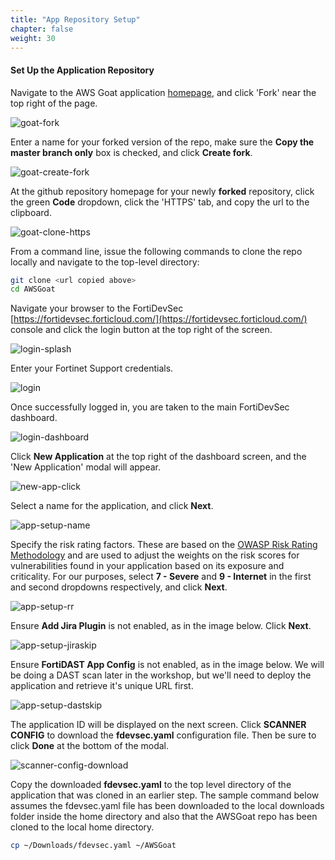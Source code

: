 ```yaml
---
title: "App Repository Setup" 
chapter: false
weight: 30
---
```


#### Set Up the Application Repository

Navigate to the AWS Goat application [homepage](https://github.com/ine-labs/AWSGoat), and click 'Fork' near the top right of the page.

![goat-fork](goat-fork.png)

Enter a name for your forked version of the repo, make sure the **Copy the master branch only** box is checked, and click **Create fork**.

![goat-create-fork](goat-create-fork.png)


At the github repository homepage for your newly **forked** repository, click the green **Code** dropdown, click the 'HTTPS' tab, and copy the url to the clipboard.

![goat-clone-https](goat-clone-https.png)

From a command line, issue the following commands to clone the repo locally and navigate to the top-level directory:

```sh
git clone <url copied above>
cd AWSGoat
```

Navigate your browser to the FortiDevSec [https://fortidevsec.forticloud.com/](https://fortidevsec.forticloud.com/) console and click the login button at the top right of the screen.

![login-splash](login-splash.png)

Enter your Fortinet Support credentials. 

![login](login.png)

Once successfully logged in, you are taken to the main FortiDevSec dashboard.

![login-dashboard](login-dashboard.png)

Click **New Application** at the top right of the dashboard screen, and the 'New Application' modal will appear.

![new-app-click](new-app-click.png)

Select a name for the application, and click **Next**.

![app-setup-name](app-setup-appname.png)

Specify the risk rating factors. These are based on the [OWASP Risk Rating Methodology](https://owasp.org/www-community/OWASP_Risk_Rating_Methodology) and are used to adjust the weights on the risk scores for vulnerabilities found in your application based on its exposure and criticality. For our purposes, select **7 - Severe** and **9 - Internet** in the first and second dropdowns respectively, and click **Next**.

![app-setup-rr](app-setup-rr.png)

Ensure **Add Jira Plugin** is not enabled, as in the image below. Click **Next**.

![app-setup-jiraskip](app-setup-jiraskip.png)

Ensure **FortiDAST App Config** is not enabled, as in the image below. We will be doing a DAST scan later in the workshop, but we'll need to deploy the application and retrieve it's unique URL first. 

![app-setup-dastskip](app-setup-dastskip.png)

The application ID will be displayed on the next screen. Click **SCANNER CONFIG** to download the **fdevsec.yaml** configuration file. Then be sure to click **Done** at the bottom of the modal.

![scanner-config-download](scanner-config-download.png)

Copy the downloaded **fdevsec.yaml** to the top level directory of the application that was cloned in an earlier step. The sample command below assumes the fdevsec.yaml file has been downloaded to the local downloads folder inside the home directory and also that the AWSGoat repo has been cloned to the local home directory.

```sh
cp ~/Downloads/fdevsec.yaml ~/AWSGoat
```
